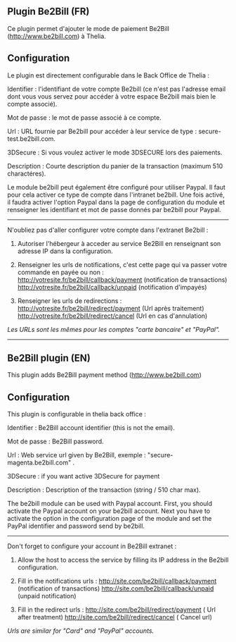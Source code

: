 Plugin Be2Bill (FR)
-------------------

Ce plugin permet d'ajouter le mode de paiement Be2Bill (http://www.be2bill.com)
à Thelia.

Configuration
-------------

Le plugin est directement configurable dans le Back Office de Thelia :

Identifier : l'identifiant de votre compte Be2bill (ce n'est pas l'adresse email
dont vous vous servez pour accéder à votre espace Be2bill mais bien le compte associé).

Mot de passe : le mot de passe associé à ce compte.

Url : URL fournie par Be2bill pour accéder à leur service de type : secure-test.be2bill.com.

3DSecure : Si vous voulez activer le mode 3DSECURE lors des paiements.

Description : Courte description du panier de la transaction (maximum 510 charactéres).

Le module be2bill peut également être configuré pour utiliser Paypal. Il faut pour cela activer
ce type de compte dans l'intranet be2bill. Une fois activé, il faudra activer l'option Paypal
dans la page de configuration du module et renseigner les identifiant et mot de passe donnés par be2bill
pour Paypal.


-------------

N'oubliez pas d'aller configurer votre compte dans l'extranet Be2bill :

1) Autoriser l'hébergeur à acceder au service Be2Bill en renseignant son adresse IP dans la configuration.

2) Renseigner les urls de notifications, c'est cette page qui va passer votre commande en payée ou non :
   http://votresite.fr/be2bill/callback/payment (notification de transactions)
   http://votresite.fr/be2bill/callback/unpaid (notification d'impayés)

3) Renseigner les urls de redirections :
    http://votresite.fr/be2bill/redirect/payment (Url après traitement)
    http://votresite.fr/be2bill/redirect/cancel (Url en cas d'annulation)

*Les URLs sont les mêmes pour les comptes "carte bancaire" et "PayPal".*

------------------------------------------------------------------------------------------------------------------------

Be2Bill plugin (EN)
-------------------

This plugin adds Be2Bill payment method (http://www.be2bill.com)

Configuration
-------------

This plugin is configurable in thelia back office :

Identifier : Be2Bill account identifier (this is not the email).

Mot de passe : Be2Bill password.

Url : Web service url given by Be2Bill, exemple : "secure-magenta.be2bill.com" .

3DSecure : if you want active 3DSecure for payment

Description : Description of the transaction (string / 510 char max).

The be2bill module can be used with Paypal account.
First, you should activate the Paypal account on your be2bill account.
Next you have to activate the option in the configuration page of the module and set the
PayPal identifier and password send by be2bill.

-------------

Don't forget to configure your account in Be2Bill extranet :

1) Allow the host to access the service by filling its IP address in the Be2bill configuration.

2) Fill in the notifications urls :
   http://site.com/be2bill/callback/payment (notification of transactions)
   http://site.com/be2bill/callback/unpaid (unpaid notification)

3) Fill in the redirect urls :
   http://site.com/be2bill/redirect/payment ( Url after treatment)
   http://site.com/be2bill/redirect/cancel ( Cancel url)

*Urls are similar for "Card" and "PayPal" accounts.*